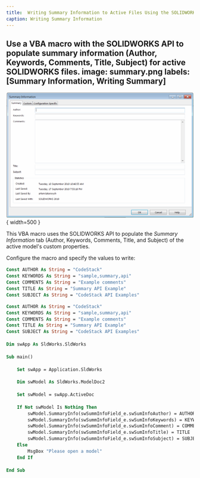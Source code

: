 ```yaml
---
title:  Writing Summary Information to Active Files Using the SOLIDWORKS API
caption: Writing Summary Information
---
```

 Use a VBA macro with the SOLIDWORKS API to populate summary information (Author, Keywords, Comments, Title, Subject) for active SOLIDWORKS files.
image: summary.png
labels: [Summary Information, Writing Summary]
---
![Summary Information for a SOLIDWORKS File](summary.png){ width=500 }

This VBA macro uses the SOLIDWORKS API to populate the *Summary Information* tab (Author, Keywords, Comments, Title, and Subject) of the active model's custom properties.

Configure the macro and specify the values to write:

```vb
Const AUTHOR As String = "CodeStack"
Const KEYWORDS As String = "sample,summary,api"
Const COMMENTS As String = "Example comments"
Const TITLE As String = "Summary API Example"
Const SUBJECT As String = "CodeStack API Examples"
```

```vb
Const AUTHOR As String = "CodeStack"
Const KEYWORDS As String = "sample,summary,api"
Const COMMENTS As String = "Example comments"
Const TITLE As String = "Summary API Example"
Const SUBJECT As String = "CodeStack API Examples"

Dim swApp As SldWorks.SldWorks

Sub main()

    Set swApp = Application.SldWorks
    
    Dim swModel As SldWorks.ModelDoc2
    
    Set swModel = swApp.ActiveDoc
    
    If Not swModel Is Nothing Then
        swModel.SummaryInfo(swSummInfoField_e.swSumInfoAuthor) = AUTHOR
        swModel.SummaryInfo(swSummInfoField_e.swSumInfoKeywords) = KEYWORDS
        swModel.SummaryInfo(swSummInfoField_e.swSumInfoComment) = COMMENTS
        swModel.SummaryInfo(swSummInfoField_e.swSumInfoTitle) = TITLE
        swModel.SummaryInfo(swSummInfoField_e.swSumInfoSubject) = SUBJECT
    Else
        MsgBox "Please open a model"
    End If
    
End Sub
```